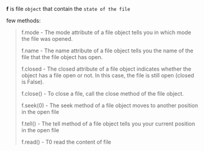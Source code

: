 **f** is file `object` that contain the `state of the file`

few methods: 

> f.mode - The mode attribute of a file object tells you in which mode
> the file was opened.
> 
> f.name - The name attribute of a file object tells you the name of the
> file that the file object has open.
> 
> f.closed - The closed attribute of a file object indicates whether the
> object has a file open or not. In this case, the file is still open
> (closed is False).
> 
> f.close() - To close a file, call the close method of the file object.
> 
> f.seek(0) - The seek method of a file object moves to another position
> in the open file
> 
> f.tell() - The tell method of a file object tells you your current
> position in the open file
> 
> f.read() - T0 read the content of file